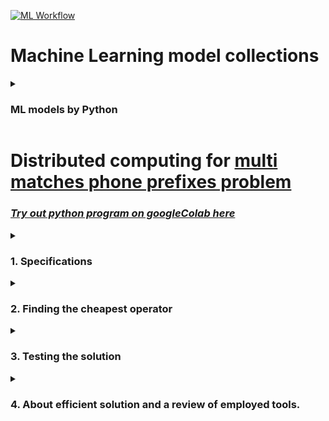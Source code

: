 [![ML Workflow](https://github.com/caeltarifa/Portfolio_collections/actions/workflows/main.yml/badge.svg?branch=main)](https://github.com/caeltarifa/Portfolio_collections/actions/workflows/main.yml)

# Machine Learning model collections
 <details>
    <summary><h3>ML models by Python</h3></summary>
    <p>

 - **Predictions**
 - **Classification**
 - **Clustering**
 - **Linear classification**

    </p>

  </details>

# Distributed computing for [multi matches phone prefixes problem](https://github.com/caeltarifa/Portfolio_collections/tree/main/CheapestOperator_py)
  
### [*Try out python program on googleColab here*](https://colab.research.google.com/drive/1b6yQSDVvUD8KxADdzCJJXfkTeAZi5HGJ?usp=sharing)

<details>
<summary><h3> 1. Specifications </h3></summary>
<p>

### **Code programming is used to solve and test these problem features**

* It is given price lists including price per minute for different phone number prefixes.
* When several prefixes match the same number, the longest one should be used.
* If a price list does not include a certain prefix you cannot use that operator to dial numbers starting with that prefix.
* Assume that each price list can have thousands of entries but they will all fit together in memory.
* Telephone numbers should be inputted in the same format as in price lists, for example “68123456789”.
* Handle any number of price lists (operators) and then can calculate which operator that is cheapest for a certain number. Find the cheapest operator for that number.
* Data format of operators' price list. The left column represents the telephone prefix (country + area code) and the right column represents the operators price per minute for a number starting with that prefix.
        
    | Prefix  | Price |
    |-------|-------------|
    |  46732 | 1.1         |
    | 46732 | 	 1.1       |
    | 46	  | 0.17        |
    | 4620	 | 0.0         |
    | 468	  | 0.15        |
</p>
</details>




<details>
<summary><h3> 2. Finding the cheapest operator </h3> </summary>
<p>
 
[[*Code for solution*]](https://github.com/caeltarifa/Portfolio_collections/blob/main/CheapestOperator_py/CheapestOperator.py)
 
A class to find the cheapest operator for a given telephone number. The class takes a telephone number and a SparkContext object during initialization, and loads price lists for each operator into a dictionary. The class then finds the cheapest operator for the given telephone number based on the longest matching prefix.

### **Requirements** <br>
This code requires PySpark to be installed. PySpark is the Python API for Apache Spark, which is a fast and general-purpose cluster computing system.

### **Usage** <br>
Instantiate a CheapestOperator object with a telephone number and a SparkContext object:

````python
from pyspark import SparkContext

number = "4673212345"
sc = SparkContext("local", "CheapestOperator")
operators_url = {
    'OperatorA':'./op_a.txt',
    'OperatorB':'./op_b.txt',
    'OperatorC':'./op_c.txt',
}
obj = CheapestOperator(number, sc)
obj.setup_dataset(operators_url)
print(obj.cheapest_operator()) # prints Cheapest operator and its price "Operator A 1.1"
sc.stop()
````
The ``operators_url`` dictionary should map operator names to the file paths of their price lists. Each price list file should contain lines with the format ``prefix price``, where ``prefix`` is a telephone number prefix and ``price`` is the price for that prefix.

### **Methods** <br>

``__init__(self, number:str, sc: SparkContext)``
The constructor for the CheapestOperator class. Takes a telephone number and a SparkContext object as arguments.

``setup_dataset(self, operators_url:dict)``
Loads the price lists for each operator into a dictionary. The ``operators_url`` dictionary should map operator names to the file paths of their price lists. Each price list file should contain lines with the format ``prefix price``, where ``prefix`` is a telephone number prefix and price is the price for that prefix.

``update_prefix_prices(self, operator_data_file)``
Updates ``self.prefix_prices_op`` with the prices from a new operator. The new operator's price list is passed as an RDD in the format ``prefix price operator``. For each prefix in the new price list, the function checks if the prefix is already in ``self.prefix_prices_op``, and if so, updates the cheapest price and operator. If the prefix is not already in ``self.prefix_prices_op``, the function adds the prefix and price to the dictionary.

``cheapest_operator(self)``
Finds the cheapest operator for the given telephone number based on the longest matching prefix. Returns the name of the cheapest operator and the price for the longest matching prefix. If no matching prefix is found, returns a message indicating that no operator was found for the given number.
</p>
</details>


<details>
<summary><h3> 3. Testing the solution </h3></summary>
<p>
 
 [[*Testing solution code*]](https://github.com/caeltarifa/Portfolio_collections/blob/main/CheapestOperator_py/CheapestOperator_test.py)

This code contains unit tests for the CheapestOperator class using PySpark. The tests cover different cases to ensure that the function cheapest_operator() returns the expected results for different input scenarios.

### **Prerequisites** <br>
In order to run these tests, you need to have ``PySpark`` and ``unittest`` installed in your environment.

### **Running the tests** <br>
To run the tests, simply execute the following command:
```python
python CheapestOperator_test.py
```

### **Test cases** <br>
The following test cases are included:
* ``test_cheapest_operator() ``: Tests the case where the cheapest operator is found for a valid phone number.
* ``test_invalid_number() ``: Tests the case where no operator is found for an invalid phone number.
* ``test_operator_B_only() ``: Tests the case where only one operator is available in the dataset.
* ``test_longest_prefix() ``: Tests the case where the longest prefix is chosen over the cheapest price.
* ``test_multiple_operators_same_price() ``: Tests the case where multiple operators have the same price for a given prefix.
* ``test_single_operator_single_prefix() ``: Tests the case where only one operator is available for a given prefix.
* ``test_single_operator_multiple_prefixes() ``: Tests the case where one operator has multiple prefixes in the dataset.
* ``test_same_price_different_operator() ``: Tests the case where different operators have the same price for a given prefix.
* ``test_case_insensitive_dict() ``: Tests the case where the operator keys are case-insensitive.

### **Data sources** <br>
The input datasets for the tests are stored in the following files:

  op_a.txt: Dataset for Operator A <br>
  op_b.txt: Dataset for Operator B <br>
  op_c.txt: Dataset for Operator C <br>

</p>
</details>



<details>
<summary><h3> 4. About efficient solution and a review of employed tools. </h3></summary>
<p>

 Severals approaches have been considerated when looking up a solution for the solution:
* Many operators and their lists of massive prefixes and prices
* Recurring matches by a given number in the operator's list (considering thousands of matches)
* When each operator serves the same prefix, repetitive matches with a large quantity of prefixes occur.

Below is showed the technological pertinence in order to solve it, considering in-memory processing:

| Tool                                | Examination                                                                                                                                                                                                                                                                                                                                                                                                                                                                                                                                                                                                                                               |
|-------------------------------------|-----------------------------------------------------------------------------------------------------------------------------------------------------------------------------------------------------------------------------------------------------------------------------------------------------------------------------------------------------------------------------------------------------------------------------------------------------------------------------------------------------------------------------------------------------------------------------------------------------------------------------------------------------------|
| PySpark API                         | Spark provides in-memory processing of data, allowing to run much faster than traditional big data processing framework.                                                                                                                                                                                                                                                                                                                                                                                                                                                                                                                                  |
| RDD (Resilient Distributed Dataset) | RDD has become the primary programming interface for working with semi-structured as well as structured data. Though RDD is one way to acchieve the solution for large dataset, there is also another tool as DataFrame which is queried by spark SQL. A contrastion to decide one road consists selecting the first one because the problem contains no any prioritization over data structure and/or data relations. Thereby, it is not neccesary to think about SQL here with dataFrame method. <br/><br/> Finally, RDDs are immutable, partitioned collections of records that can be processed in parallel across a distributed cluster of machines. |

### But, why to need a processing in parallel across a distributed cluster of machines for massive data?
Seeking for a response, I'd reference this paper ["MapReduce: Simplified Data Processing on Large Clusters"](https://research.google.com/archive/mapreduce-osdi04.pdf). The paper highlights the benefits of parallel processing across a cluster of machines, such as

1. Performance: **Parallel processing across a cluster of machines can help to reduce the time it takes to analyze large datasets**
2. Scalability
3. Fault tolerance
4. Flexibility

 
</p>
</details>


